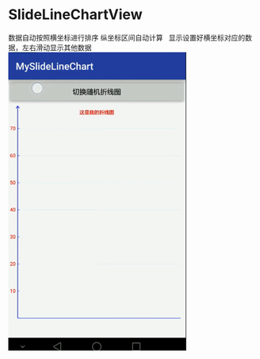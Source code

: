 # SlideLineChartView  
数据自动按照横坐标进行排序
纵坐标区间自动计算  
显示设置好横坐标对应的数据，左右滑动显示其他数据  
![Image text](https://github.com/AndroidCloud/SlideLineChartView/blob/master/DemoImg/GIF.gif)
